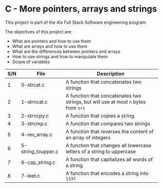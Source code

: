# C - More pointers, arrays and strings

This project is part of the Alx Full Stack Software engineering program

The objectives of this project are:
- What are pointers and how to use them
- What are arrays and how to use them
- What are the differences between pointers and arrays
- How to use strings and how to manipulate them
- Scope of variables

| S/N | File | Description |
| --- | --------- | -------------------- |
| 1 | 0-strcat.c | A function that concatenates two strings |
| 2 | 1-strncat.c | A function that concatenates two strings, but will use at most `n` bytes from `src`|
| 3 | 2-strncpy.c | A function that copies a string |
| 4 | 3-strcmp.c | A function that compares two strings |
| 5 | 4-rev_array.c | A function that reverses the content of an array of integers |
| 6 | 5-string_toupper.c | A function that changes all lowercase letters of a string to uppercase |
| 7 | 6-cap_string.c | A function that capitalizes all words of a string |
| 8 | 7-leet.c | A function that encodes a string into `1337` |
